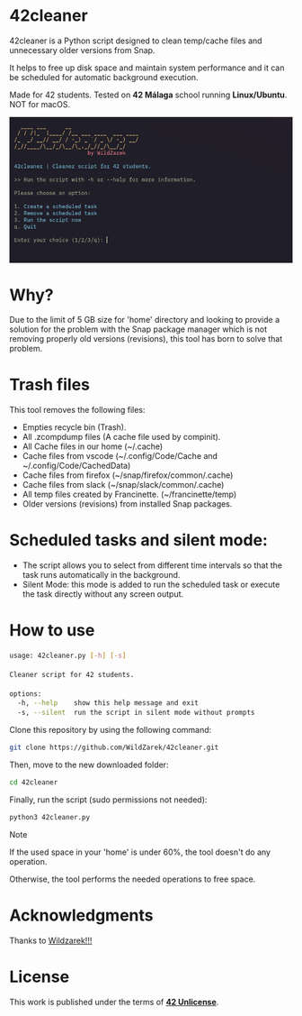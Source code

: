 # 42cleaner

42cleaner is a Python script designed to clean temp/cache files and unnecessary older versions from Snap.

It helps to free up disk space and maintain system performance and it can be scheduled for automatic background execution.

Made for 42 students. Tested on **42 Málaga** school running **Linux/Ubuntu**. NOT for macOS.

<img src="assets/run1.png" alt="Script running" align="center" />

# Why?

Due to the limit of 5 GB size for 'home' directory and looking to provide a solution
for the problem with the Snap package manager which is not removing properly
old versions (revisions), this tool has born to solve that problem.

# Trash files

This tool removes the following files:

- Empties recycle bin (Trash).
- All .zcompdump files (A cache file used by compinit).
- All Cache files in our home (~/.cache)
- Cache files from vscode (~/.config/Code/Cache and ~/.config/Code/CachedData)
- Cache files from firefox (~/snap/firefox/common/.cache)
- Cache files from slack (~/snap/slack/common/.cache)
- All temp files created by Francinette. (~/francinette/temp)
- Older versions (revisions) from installed Snap packages.

# Scheduled tasks and silent mode:

- The script allows you to select from different time intervals so that the task runs automatically in the background.
- Silent Mode: this mode is added to run the scheduled task or execute the task directly without any screen output.

# How to use

```bash
usage: 42cleaner.py [-h] [-s]

Cleaner script for 42 students.

options:
  -h, --help    show this help message and exit
  -s, --silent  run the script in silent mode without prompts
```

Clone this repository by using the following command:

```bash
git clone https://github.com/WildZarek/42cleaner.git
```

Then, move to the new downloaded folder:

```bash
cd 42cleaner
```

Finally, run the script (sudo permissions not needed):

```bash
python3 42cleaner.py
```

> [!NOTE]
> If the used space in your 'home' is under 60%, the tool doesn't do any operation.
>
> Otherwise, the tool performs the needed operations to free space.

# Acknowledgments

Thanks to [Wildzarek!!!](https://github.com/WildZarek)

# License

This work is published under the terms of **[42 Unlicense](https://github.com/gcamerli/42unlicense)**.
